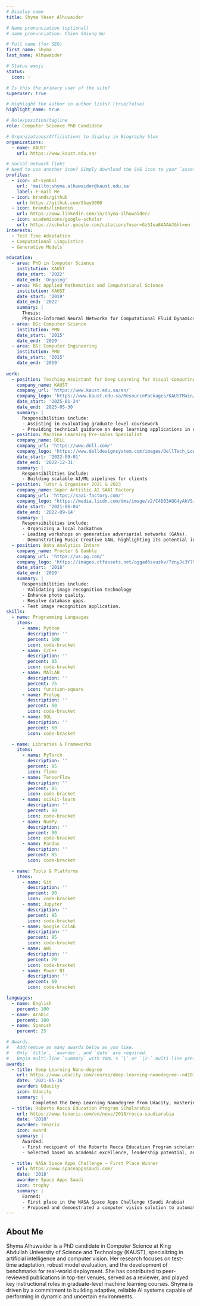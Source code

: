 ```yaml
---
# Display name
title: Shyma YAser Alhuwaider

# Name pronunciation (optional)
# name_pronunciation: Chien Shiung Wu

# Full name (for SEO)
first_name: Shyma
last_name: Alhuwaider

# Status emoji
status:
  icon: 💡

# Is this the primary user of the site?
superuser: true

# Highlight the author in author lists? (true/false)
highlight_name: true

# Role/position/tagline
role: Computer Science PhD Candidate

# Organizations/Affiliations to display in Biography blox
organizations:
  - name: KAUST
    url: https://www.kaust.edu.sa/

# Social network links
# Need to use another icon? Simply download the SVG icon to your `assets/media/icons/` folder.
profiles:
  - icon: at-symbol
    url: 'mailto:shyma.alhuwaider@kaust.edu.sa'
    label: E-mail Me
  - icon: brands/github
    url: https://github.com/Shay9000
  - icon: brands/linkedin
    url: https://www.linkedin.com/in/shyma-alhuwaider/
  - icon: academicons/google-scholar
    url: https://scholar.google.com/citations?user=Gz5Iea8AAAAJ&hl=en
interests:
  - Test Time Adaptation
  - Computational Linguistics
  - Generative Models

education:
  - area: PhD in Computer Science
    institution: KAUST
    date_start: '2022'
    date_end: 'Ongoing'
  - area: MSc Applied Mathematics and Computational Science
    institution: KAUST
    date_start: '2019'
    date_end: '2022'
    summary: |
      Thesis:
      Physics-Informed Neural Networks for Computational Fluid Dynamics
  - area: BSc Computer Science 
    institution: PMU
    date_start: '2015'
    date_end: '2019'
  - area: BSc Computer Engineering 
    institution: PMU
    date_start: '2015'
    date_end: '2019'
    
work:
  - position: Teaching Assistant for Deep Learning for Visual Computing course
    company_name: KAUST
    company_url: 'https://www.kaust.edu.sa/en/'
    company_logo: 'https://www.kaust.edu.sa/ResourcePackages/KAUSTMain/assets/dist/images/kaust-logo.svg'
    date_start: '2025-01-24'
    date_end: '2025-05-30'
    summary: |
      Responsibilities include:
      - Assisting in evaluating graduate-level coursework
      - Providing technical guidance on deep learning applications in computer vision
  - position: Machine Learning Pre-sales Specialist 
    company_name: DELL
    company_url: 'https://www.dell.com/'
    company_logo: 'https://www.delldesignsystem.com/images/DellTech_Logo_mobile.svg'
    date_start: '2022-09-01'
    date_end: '2022-12-31'
    summary: |
      Responsibilities include:
      - Building scalable AI/ML pipelines for clients
  - position: Tutor & Organiser 2021 & 2023
    company_name: Super Artistic AI SAAI Factory
    company_url: 'https://saai-factory.com/'
    company_logo: 'https://media.licdn.com/dms/image/v2/C4D03AQG4yAkVSiQ6TA/profile-displayphoto-shrink_400_400/profile-displayphoto-shrink_400_400/0/1622191872859?e=1752105600&v=beta&t=HnISRMt8WesJeAXOPL8f-Fw-6IslRyriLvCWhY38byc'
    date_start: '2021-06-04'
    date_end: '2022-09-14'
    summary: |
      Responsibilities include:
      - Organizing a local hackathon
      - Leading workshops on generative adversarial networks (GANs). 
      - Demonstrating Music Creative GAN, highlighting its potential in art and creativity.
  - position: Data Analytics Intern 
    company_name: Procter & Gamble
    company_url: 'https://us.pg.com/'
    company_logo: 'https://images.ctfassets.net/oggad6svuzkv/7znyJc3Y7SecEoKSYKWoaQ/4a24e9015c360799cfb072adcd92cc5e/P_G_Logo_RGB.svg'
    date_start: '2018'
    date_end: '2019'
    summary: |
      Responsibilities include:
      - Validating image recognition technology
      - Enhance photo quality. 
      - Resolve database gaps. 
      - Test image recognition application.
skills:
  - name: Programming Languages
    items:
      - name: Python
        description: ''
        percent: 100
        icon: code-bracket
      - name: C/C++
        description: ''
        percent: 85
        icon: code-bracket
      - name: MATLAB
        description: ''
        percent: 75
        icon: function-square
      - name: Prolog
        description: ''
        percent: 50
        icon: code-bracket
      - name: SQL
        description: ''
        percent: 60
        icon: code-bracket

  - name: Libraries & Frameworks
    items:
      - name: PyTorch
        description: ''
        percent: 95
        icon: flame
      - name: TensorFlow
        description: ''
        percent: 85
        icon: code-bracket
      - name: scikit-learn
        description: ''
        percent: 80
        icon: code-bracket
      - name: NumPy
        description: ''
        percent: 90
        icon: code-bracket
      - name: Pandas
        description: ''
        percent: 85
        icon: code-bracket

  - name: Tools & Platforms
    items:
      - name: Git
        description: ''
        percent: 90
        icon: code-bracket
      - name: Jupyter
        description: ''
        percent: 95
        icon: code-bracket
      - name: Google Colab
        description: ''
        percent: 95
        icon: code-bracket
      - name: AWS
        description: ''
        percent: 70
        icon: code-bracket
      - name: Power BI
        description: ''
        percent: 60
        icon: code-bracket

languages:
  - name: English
    percent: 100
  - name: Arabic
    percent: 100
  - name: Spanish
    percent: 25

# Awards.
#   Add/remove as many awards below as you like.
#   Only `title`, `awarder`, and `date` are required.
#   Begin multi-line `summary` with YAML's `|` or `|2-` multi-line prefix and indent 2 spaces below.
awards:
  - title: Deep Learning Nano-degree 
    url: https://www.udacity.com/course/deep-learning-nanodegree--nd101
    date: '2021-05-16'
    awarder: Udacity
    icon: Udacity
    summary: |
          Completed the Deep Learning Nanodegree from Udacity, mastering key deep learning architectures including MLPs, RNNs, Transformers, and GANs. Gained hands-on experience designing, building, and deploying end-to-end deep learning solutions. Implemented advanced models from scratch, optimized neural networks, and applied them to real-world applications, demonstrating a solid understanding of both foundational and state-of-the-art techniques in the field.
  - title: Roberto Rocca Education Program Scholarship
    url: https://www.tenaris.com/en/news/2018/rocca-saudiarabia
    date: '2018'
    awarder: Tenaris
    icon: award
    summary: |
      Awarded:
      - First recipient of the Roberto Rocca Education Program scholarship in the Middle East
      - Selected based on academic excellence, leadership potential, and commitment to innovation in engineering and technology

  - title: NASA Space Apps Challenge – First Place Winner
    url: https://www.spaceappssaudi.com/
    date: '2018'
    awarder: Space Apps Saudi
    icon: trophy
    summary: |
      Earned:
      - First place in the NASA Space Apps Challenge (Saudi Arabia)
      - Proposed and demonstrated a computer vision solution to automatically detect defects in space shuttle components using image analysis
---
```


## About Me

Shyma Alhuwaider is a PhD candidate in Computer Science at King Abdullah University of Science and Technology (KAUST), specializing in artificial intelligence and computer vision. 
Her research focuses on test-time adaptation, robust model evaluation, and the development of benchmarks for real-world deployment. 
She has contributed to peer-reviewed publications in top-tier venues, served as a reviewer, and played key instructional roles in graduate-level machine learning courses. 
Shyma is driven by a commitment to building adaptive, reliable AI systems capable of performing in dynamic and uncertain environments.